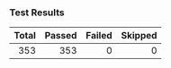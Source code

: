 ### Test Results

| Total | Passed | Failed | Skipped |
|------:|-------:|-------:|--------:|
| 353 | 353 | 0 | 0 |
